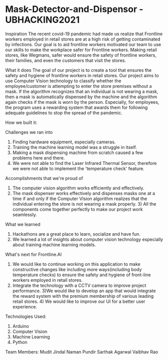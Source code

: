 # Mask-Detector-and-Dispensor - UBHACKING2021

Inspiration
The recent covid-19 pandemic had made us realize that Frontline workers employed in retail stores are at a high risk of getting contaminated by infections. Our goal is to aid frontline workers motivated our team to use our skills to make the workplace safer for Frontline workers. Making retail stores, like Wegmans, safer would ensure the safety of frontline workers, their families, and even the customers that visit the stores.

What it does
The goal of our project is to create a tool that ensures the safety and hygiene of frontline workers in retail stores. Our project aims to use Computer Vision technology to classify whether the employee/customer is attempting to enter the store premises without a mask. If the algorithm recognizes that an individual is not wearing a mask, then a mask is automatically dispensed by the machine and the algorithm again checks if the mask is worn by the person. Especially, for employees, the program uses a rewarding system that awards them for following adequate guidelines to stop the spread of the pandemic.

How we built it: 

Challenges we ran into
1) Finding hardware equipment, especially cameras. 
2) Training the machine learning model was a struggle in itself. 
3) Making a mask dispensing machine from scratch caused a few problems here and there. 
4) We were not able to find the Laser Infrared Thermal Sensor, therefore we were not able to implement the 'temperature check' feature.

Accomplishments that we're proud of
1) The computer vision algorithm works efficiently and effectively. 
2) The mask dispenser works effectively and dispenses masks one at a time if and only if the Computer VIsion algorithm realizes that the individual entering the store is not wearing a mask properly. 3) All the components come together perfectly to make our project work seamlessly.

What we learned
1) Hackathons are a great place to learn, socialize and have fun. 
2) We learned a lot of insights about computer vision technology especially about training machine learning models.

What's next for Frontline.AI
1) We would like to continue working on this application to make constructive changes like including more ways(including body temperature checks) to ensure the safety and hygiene of front-line workers employed in retail stores. 
2) Integrate the technology with a CCTV camera to improve project performance. 3)We would like to develop an app that would integrate the reward system with the premium membership of various leading retail stores. 4) We would like to improve our UI for a better user experience.

Technologies Used:
1) Arduino
2) Computer Vision
3) Machine Learning
4) Python

Team Members:
Mudit Jindal
Naman Pundir
Sarthak Agarwal
Vaibhav Rao
